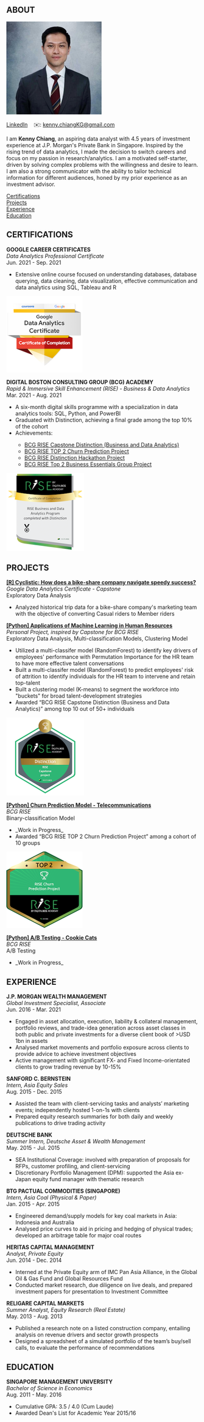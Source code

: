 <!-- ABOUT Section Starts -->
## ABOUT
![alt text](https://github.com/kennyckg/Kenny_Chiang/raw/main/images/KC_Professional.jpg)

[LinkedIn](https://www.linkedin.com/in/kenny-chiang-kai-kuang-84089959/) 
&nbsp;&nbsp; ✉️: kenny.chiangKG@gmail.com

<!-- Add your details -->

I am __Kenny Chiang__, an aspiring data analyst with 4.5 years of investment experience at J.P. Morgan's Private Bank in Singapore. Inspired by the rising trend of data analytics, I made the decision to switch careers and focus on my passion in research/analytics. I am a motivated self-starter, driven by solving complex problems with the willingness and desire to learn. I am also a strong communicator with the ability to tailor technical information for different audiences, honed by my prior experience as an investment advisor. 

<!-- Add link to the sections -->
[Certifications](#certifications) <br>
[Projects](#projects) <br>
[Experience](#experience) <br>
[Education](#education) <br>
<!-- ABOUT Section Ends -->

<!-- CERTIFICATIONS Section Starts -->
## CERTIFICATIONS
**GOOGLE CAREER CERTIFICATES** <br>
_Data Analytics Professional Certificate_<br>
Jun. 2021 - Sep. 2021
<ul>
  <li> Extensive online course focused on understanding databases, database querying, data cleaning, data visualization, effective communication and data analytics using SQL, Tableau and R </li>
</ul>

[![Google Data Analytics Certificate](https://github.com/kennyckg/Kenny_Chiang/raw/main/images/Google_Data_Analytics_Badge.png)](https://www.credly.com/badges/39207529-3602-4282-9edb-f4d81e5286e6/public_url)

**DIGITAL BOSTON CONSULTING GROUP (BCG) ACADEMY** <br>
_Rapid & Immersive Skill Enhancement (RISE) - Business & Data Analytics_<br>
Mar. 2021 - Aug. 2021
<ul>
  <li> A six-month digital skills programme with a specialization in data analytics tools: SQL, Python, and PowerBI </li>
  <li> Graduated with Distinction, achieving a final grade among the top 10% of the cohort </li>
  <li> Achievements: </li>
    <ul>
      <li> <a href = "https://www.credly.com/badges/05f95b98-0d37-41b5-ab95-cfb569544838/public_url">BCG RISE Capstone Distinction (Business and Data Analytics)</a></li>
      <li> <a href = "https://www.credly.com/badges/f76436e8-8a12-438d-be3f-3346a739d045/public_url">BCG RISE TOP 2 Churn Prediction Project</a></li> 
      <li> <a href = "https://www.credly.com/badges/e88f7cbc-0e82-44ea-a045-e68946e931bc/public_url">BCG RISE Distinction Hackathon Project</a></li>
      <li> <a href = "https://www.credly.com/badges/cc23e7e4-9fdd-42f9-aead-fec40d45ad30/public_url">BCG RISE Top 2 Business Essentials Group Project</a></li>
  </ul>
</ul>

[![BCG RISE Certificate of Completion Business and Data Analytics Program completed with Distinction](https://github.com/kennyckg/Kenny_Chiang/raw/main/images/BCG_RISE_Graduation_Distinction.png)](https://www.credly.com/badges/077f2f32-2aa9-4de8-b43d-25824b49397d/public_url)

<!-- CERTIFICATIONS Section Ends -->

<!-- PROJECTS Section Starts -->
## PROJECTS
**[[R] Cyclistic: How does a bike-share company navigate speedy success?](https://kennyckg.github.io/Google-Data-Analytics-Certificate_Cyclistic/)** <br>
_Google Data Analytics Certificate - Capstone_ <br>
Exploratory Data Analysis <br>
<ul>
  <li> Analyzed historical trip data for a bike-share company's marketing team with the objective of converting Casual riders to Member riders </li>
</ul>

**[[Python] Applications of Machine Learning in Human Resources](https://github.com/kennyckg/Applications-of-Machine-Learning-in-HR)** <br>
_Personal Project, inspired by Capstone for BCG RISE_ <br>
Exploratory Data Analysis, Multi-classification Models, Clustering Model
<ul>
  <li> Utilized a multi-classifer model (RandomForest) to identify key drivers of employees' performance with Permutation Importance for the HR team to have more effective talent conversations </li>
  <li> Built a multi-classifer model (RandomForest) to predict employees' risk of attrition to identify individuals for the HR team to intervene and retain top-talent </li>
  <li> Built a clustering model (K-means) to segment the workforce into "buckets" for broad talent-development strategies </li>
  <li> Awarded “BCG RISE Capstone Distinction (Business and Data Analytics)” among top 10 out of 50+ individuals </li>
</ul>

[![BCG RISE Capstone Distinction (Business and Data Analytics)](https://github.com/kennyckg/Kenny_Chiang/raw/main/images/BCG_RISE_Capstone_Distinction.png)](https://www.credly.com/badges/05f95b98-0d37-41b5-ab95-cfb569544838/public_url)

**[[Python] Churn Prediction Model - Telecommunications](https://github.com/kennyckg/BCG-RISE/blob/main/BCGRise_Mini-Project-3_Churn-Prediction-Model.ipynb)** <br>
_BCG RISE_ <br>
Binary-classification Model
<ul>
  <li> _Work in Progress_ </li>
  <li> Awarded “BCG RISE TOP 2 Churn Prediction Project” among a cohort of 10 groups </li>
</ul>

[![BCG RISE TOP 2 Churn Prediction Project](https://github.com/kennyckg/Kenny_Chiang/raw/main/images/BCG_RISE_Top_2_Churn_Prediction_Project.png)](https://www.credly.com/badges/f76436e8-8a12-438d-be3f-3346a739d045/public_url)

**[[Python] A/B Testing - Cookie Cats](https://github.com/kennyckg/BCG-RISE/blob/main/BCGRise_Mini-Project-2_AB-Testing-Cookie-Cats.ipynb)** <br>
_BCG RISE_ <br>
A/B Testing
<ul>
  <li> _Work in Progress_ </li>
</ul>

<!-- PROJECTS Section Ends -->

<!-- EXPERIENCE Section Starts -->
## EXPERIENCE
<!-- Add your details -->
**J.P. MORGAN WEALTH MANAGEMENT** <br>
_Global Investment Specialist, Associate_ <br>
Jun. 2016 - Mar. 2021
<ul>
  <li> Engaged in asset allocation, execution, liability & collateral management, portfolio reviews, and trade-idea generation across asset classes in both public and private investments for a diverse client book of >USD 1bn in assets </li>
  <li> Analysed market movements and portfolio exposure across clients to provide advice to achieve investment objectives </li>
  <li> Active management with significant FX- and Fixed Income-orientated clients to grow trading revenue by 10-15% </li>
</ul>

**SANFORD C. BERNSTEIN** <br>
_Intern, Asia Equity Sales_<br>
Aug. 2015 - Dec. 2015
<ul>
  <li> Assisted the team with client-servicing tasks and analysts’ marketing events; independently hosted 1-on-1s with clients </li>
  <li> Prepared equity research summaries for both daily and weekly publications to drive trading activity </li>
</ul>

**DEUTSCHE BANK** <br>
_Summer Intern, Deutsche Asset & Wealth Management_<br>
May. 2015 - Jul. 2015
<ul>
  <li> SEA Institutional Coverage: involved with preparation of proposals for RFPs, customer profiling, and client-servicing </li>
  <li> Discretionary Portfolio Management (DPM): supported the Asia ex-Japan equity fund manager with thematic research </li>
</ul>

**BTG PACTUAL COMMODITIES (SINGAPORE)** <br>
_Intern, Asia Coal (Physical & Paper)_<br>
Jan. 2015 - Apr. 2015
<ul>
  <li> Engineered demand/supply models for key coal markets in Asia: Indonesia and Australia </li>
  <li> Analysed price curves to aid in pricing and hedging of physical trades; developed an arbitrage table for major coal routes </li>
</ul>

**HERITAS CAPITAL MANAGEMENT** <br>
_Analyst, Private Equity_<br>
Jun. 2014 - Dec. 2014
<ul>
  <li> Interned at the Private Equity arm of IMC Pan Asia Alliance, in the Global Oil & Gas Fund and Global Resources Fund </li>
  <li> Conducted market research, due diligence on live deals, and prepared investment papers for presentation to Investment Committee </li>
</ul>

**RELIGARE CAPITAL MARKETS** <br>
_Summer Analyst, Equity Research (Real Estate)_<br>
May. 2013 - Aug. 2013
<ul>
  <li> Published a research note on a listed construction company, entailing analysis on revenue drivers and sector growth prospects </li>
  <li> Designed a spreadsheet of a simulated portfolio of the team’s buy/sell calls, to evaluate the performance of recommendations </li> 
</ul>

<!-- EXPERIENCE Section Ends -->

<!-- EDUCATION Section Starts -->
## EDUCATION
**SINGAPORE MANAGEMENT UNIVERSITY** <br>
_Bachelor of Science in Economics_<br>
Aug. 2011 - May. 2016
<ul>
  <li> Cumulative GPA: 3.5 / 4.0 (Cum Laude) </li>
  <li> Awarded Dean's List for Academic Year 2015/16 </li> 
</ul>

<!-- EDUCATION Section Ends -->
